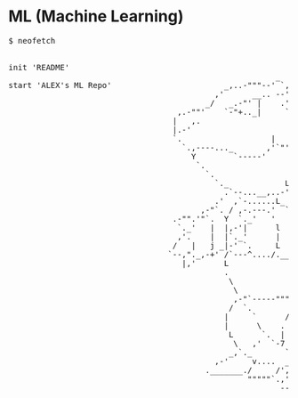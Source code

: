 # ML (Machine Learning)

<pre>
$ neofetch

                                                         
init 'README'   
                                                         _
start 'ALEX's ML Repo'                        _,..-"""--' `,.-".
                                            ,'      __.. --',  |
                                          _/   _.-"' |    .' | |       ____
                                    ,.-""'    `-"+.._|     `.' | `-..,',--.`.
                                   |   ,.                      '    j 7    l \__
                                   |.-'                            /| |    j||  .
                                   `.                   |         / L`.`""','|\  \
                                     `.,----..._       ,'`"'-.  ,'   \ `""'  | |  l
                                       Y        `-----'       v'    ,'`,.__..' |   .
                                        `.                   /     /   /     `.|   |
                                          `.                /     l   j       ,^.  |L
                                            `._            L       +. |._   .' \|  | \
                                              .`--...__,..-'""'-._  l L  """    |  |  \
                                            .'  ,`-......L_       \  \ \     _.'  ,'.  l
                                         ,-"`. / ,-.---.'  `.      \  L..--"'  _.-^.|   l
                                   .-"".'"`.  Y  `._'   '    `.     | | _,.--'"     |   |
                                    `._'   |  |,-'|      l     `.   | |"..          |   l
                                    ,'.    |  |`._'      |      `.  | |_,...---"""""`    L
                                   /   |   j _|-' `.     L       | j ,|              |   |
                                  `--,"._,-+' /`---^..../._____,.L',' `.             |\  |
                                     |,'      L                   |     `-.          | \j
                                              .                    \       `,        |  |
                                               \                __`.Y._      -.     j   |
                                                \           _.,'       `._     \    |  j
                                                ,-"`-----""""'           |`.    \  7   |
                                               /  `.        '            |  \    \ /   |
                                              |     `      /             |   \    Y    |
                                              |      \    .             ,'    |   L_.-')
                                               L      `.  |            /      ]     _.-^._
                                                \   ,'  `-7         ,-'      / |  ,'      `-._
                                               _,`._       `.   _,-'        ,',^.-            `.
                                            ,-'     v....  _.`"',          _:'--....._______,.-'
                                          ._______./     /',,-'"'`'--.  ,-'  `.
                                                   """""`.,'         _\`----...' 
                                                          --------""'

</pre>
